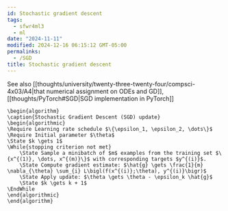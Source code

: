```yaml
---
id: Stochastic gradient descent
tags:
  - sfwr4ml3
  - ml
date: "2024-11-11"
modified: 2024-12-16 06:15:12 GMT-05:00
permalinks:
  - /SGD
title: Stochastic gradient descent
---
```


See also [[thoughts/university/twenty-three-twenty-four/compsci-4x03/A4|that numerical assignment on ODEs and GD]], [[thoughts/PyTorch#SGD|SGD implementation in PyTorch]]

```pseudo
\begin{algorithm}
\caption{Stochastic Gradient Descent (SGD) update}
\begin{algorithmic}
\Require Learning rate schedule $\{\epsilon_1, \epsilon_2, \dots\}$
\Require Initial parameter $\theta$
\State $k \gets 1$
\While{stopping criterion not met}
    \State Sample a minibatch of $m$ examples from the training set $\{x^{(1)}, \dots, x^{(m)}\}$ with corresponding targets $y^{(i)}$.
    \State Compute gradient estimate: $\hat{g} \gets \frac{1}{m} \nabla_{\theta} \sum_{i} L\bigl(f(x^{(i)};\theta), y^{(i)}\bigr)$
    \State Apply update: $\theta \gets \theta - \epsilon_k \hat{g}$
    \State $k \gets k + 1$
\EndWhile
\end{algorithmic}
\end{algorithm}
```
